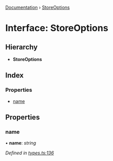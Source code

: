 [Documentation](../README.md) › [StoreOptions](storeoptions.md)

# Interface: StoreOptions

## Hierarchy

* **StoreOptions**

## Index

### Properties

* [name](storeoptions.md#name)

## Properties

###  name

• **name**: *string*

*Defined in [types.ts:136](https://github.com/badbatch/cachemap/blob/497d8de/packages/core/src/types.ts#L136)*
